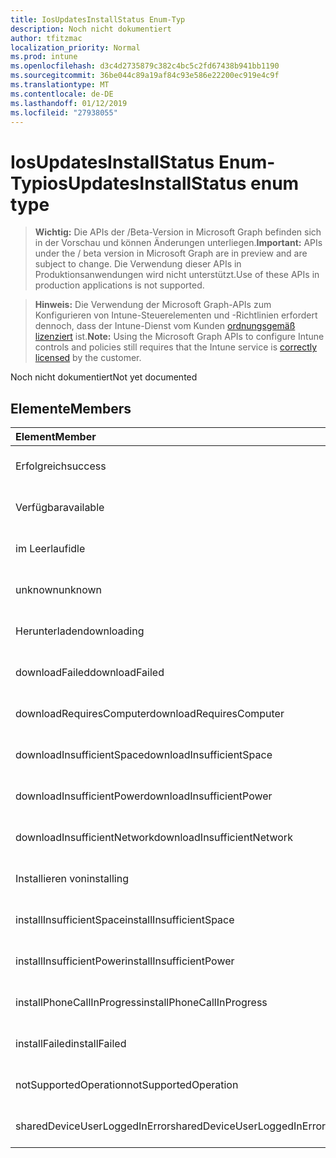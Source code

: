 ```yaml
---
title: IosUpdatesInstallStatus Enum-Typ
description: Noch nicht dokumentiert
author: tfitzmac
localization_priority: Normal
ms.prod: intune
ms.openlocfilehash: d3c4d2735879c382c4bc5c2fd67438b941bb1190
ms.sourcegitcommit: 36be044c89a19af84c93e586e22200ec919e4c9f
ms.translationtype: MT
ms.contentlocale: de-DE
ms.lasthandoff: 01/12/2019
ms.locfileid: "27938055"
---
```

# <a name="iosupdatesinstallstatus-enum-type"></a><span data-ttu-id="1c443-103">IosUpdatesInstallStatus Enum-Typ</span><span class="sxs-lookup"><span data-stu-id="1c443-103">iosUpdatesInstallStatus enum type</span></span>

> <span data-ttu-id="1c443-104">**Wichtig:** Die APIs der /Beta-Version in Microsoft Graph befinden sich in der Vorschau und können Änderungen unterliegen.</span><span class="sxs-lookup"><span data-stu-id="1c443-104">**Important:** APIs under the / beta version in Microsoft Graph are in preview and are subject to change.</span></span> <span data-ttu-id="1c443-105">Die Verwendung dieser APIs in Produktionsanwendungen wird nicht unterstützt.</span><span class="sxs-lookup"><span data-stu-id="1c443-105">Use of these APIs in production applications is not supported.</span></span>

> <span data-ttu-id="1c443-106">**Hinweis:** Die Verwendung der Microsoft Graph-APIs zum Konfigurieren von Intune-Steuerelementen und -Richtlinien erfordert dennoch, dass der Intune-Dienst vom Kunden [ordnungsgemäß lizenziert](https://go.microsoft.com/fwlink/?linkid=839381) ist.</span><span class="sxs-lookup"><span data-stu-id="1c443-106">**Note:** Using the Microsoft Graph APIs to configure Intune controls and policies still requires that the Intune service is [correctly licensed](https://go.microsoft.com/fwlink/?linkid=839381) by the customer.</span></span>

<span data-ttu-id="1c443-107">Noch nicht dokumentiert</span><span class="sxs-lookup"><span data-stu-id="1c443-107">Not yet documented</span></span>
## <a name="members"></a><span data-ttu-id="1c443-108">Elemente</span><span class="sxs-lookup"><span data-stu-id="1c443-108">Members</span></span>
|<span data-ttu-id="1c443-109">Element</span><span class="sxs-lookup"><span data-stu-id="1c443-109">Member</span></span>|<span data-ttu-id="1c443-110">Wert</span><span class="sxs-lookup"><span data-stu-id="1c443-110">Value</span></span>|<span data-ttu-id="1c443-111">Beschreibung</span><span class="sxs-lookup"><span data-stu-id="1c443-111">Description</span></span>|
|:---|:---|:---|
|<span data-ttu-id="1c443-112">Erfolgreich</span><span class="sxs-lookup"><span data-stu-id="1c443-112">success</span></span>|<span data-ttu-id="1c443-113">0</span><span class="sxs-lookup"><span data-stu-id="1c443-113">0</span></span>|<span data-ttu-id="1c443-114">Noch nicht dokumentiert</span><span class="sxs-lookup"><span data-stu-id="1c443-114">Not yet documented</span></span>|
|<span data-ttu-id="1c443-115">Verfügbar</span><span class="sxs-lookup"><span data-stu-id="1c443-115">available</span></span>|<span data-ttu-id="1c443-116">1</span><span class="sxs-lookup"><span data-stu-id="1c443-116">1</span></span>|<span data-ttu-id="1c443-117">Noch nicht dokumentiert</span><span class="sxs-lookup"><span data-stu-id="1c443-117">Not yet documented</span></span>|
|<span data-ttu-id="1c443-118">im Leerlauf</span><span class="sxs-lookup"><span data-stu-id="1c443-118">idle</span></span>|<span data-ttu-id="1c443-119">2</span><span class="sxs-lookup"><span data-stu-id="1c443-119">2</span></span>|<span data-ttu-id="1c443-120">Noch nicht dokumentiert</span><span class="sxs-lookup"><span data-stu-id="1c443-120">Not yet documented</span></span>|
|<span data-ttu-id="1c443-121">unknown</span><span class="sxs-lookup"><span data-stu-id="1c443-121">unknown</span></span>|<span data-ttu-id="1c443-122">3</span><span class="sxs-lookup"><span data-stu-id="1c443-122">3</span></span>|<span data-ttu-id="1c443-123">Noch nicht dokumentiert</span><span class="sxs-lookup"><span data-stu-id="1c443-123">Not yet documented</span></span>|
|<span data-ttu-id="1c443-124">Herunterladen</span><span class="sxs-lookup"><span data-stu-id="1c443-124">downloading</span></span>|<span data-ttu-id="1c443-125">-2016330712</span><span class="sxs-lookup"><span data-stu-id="1c443-125">-2016330712</span></span>|<span data-ttu-id="1c443-126">Noch nicht dokumentiert</span><span class="sxs-lookup"><span data-stu-id="1c443-126">Not yet documented</span></span>|
|<span data-ttu-id="1c443-127">downloadFailed</span><span class="sxs-lookup"><span data-stu-id="1c443-127">downloadFailed</span></span>|<span data-ttu-id="1c443-128">-2016330711</span><span class="sxs-lookup"><span data-stu-id="1c443-128">-2016330711</span></span>|<span data-ttu-id="1c443-129">Noch nicht dokumentiert</span><span class="sxs-lookup"><span data-stu-id="1c443-129">Not yet documented</span></span>|
|<span data-ttu-id="1c443-130">downloadRequiresComputer</span><span class="sxs-lookup"><span data-stu-id="1c443-130">downloadRequiresComputer</span></span>|<span data-ttu-id="1c443-131">-2016330710</span><span class="sxs-lookup"><span data-stu-id="1c443-131">-2016330710</span></span>|<span data-ttu-id="1c443-132">Noch nicht dokumentiert</span><span class="sxs-lookup"><span data-stu-id="1c443-132">Not yet documented</span></span>|
|<span data-ttu-id="1c443-133">downloadInsufficientSpace</span><span class="sxs-lookup"><span data-stu-id="1c443-133">downloadInsufficientSpace</span></span>|<span data-ttu-id="1c443-134">-2016330709</span><span class="sxs-lookup"><span data-stu-id="1c443-134">-2016330709</span></span>|<span data-ttu-id="1c443-135">Noch nicht dokumentiert</span><span class="sxs-lookup"><span data-stu-id="1c443-135">Not yet documented</span></span>|
|<span data-ttu-id="1c443-136">downloadInsufficientPower</span><span class="sxs-lookup"><span data-stu-id="1c443-136">downloadInsufficientPower</span></span>|<span data-ttu-id="1c443-137">-2016330708</span><span class="sxs-lookup"><span data-stu-id="1c443-137">-2016330708</span></span>|<span data-ttu-id="1c443-138">Noch nicht dokumentiert</span><span class="sxs-lookup"><span data-stu-id="1c443-138">Not yet documented</span></span>|
|<span data-ttu-id="1c443-139">downloadInsufficientNetwork</span><span class="sxs-lookup"><span data-stu-id="1c443-139">downloadInsufficientNetwork</span></span>|<span data-ttu-id="1c443-140">-2016330707</span><span class="sxs-lookup"><span data-stu-id="1c443-140">-2016330707</span></span>|<span data-ttu-id="1c443-141">Noch nicht dokumentiert</span><span class="sxs-lookup"><span data-stu-id="1c443-141">Not yet documented</span></span>|
|<span data-ttu-id="1c443-142">Installieren von</span><span class="sxs-lookup"><span data-stu-id="1c443-142">installing</span></span>|<span data-ttu-id="1c443-143">-2016330706</span><span class="sxs-lookup"><span data-stu-id="1c443-143">-2016330706</span></span>|<span data-ttu-id="1c443-144">Noch nicht dokumentiert</span><span class="sxs-lookup"><span data-stu-id="1c443-144">Not yet documented</span></span>|
|<span data-ttu-id="1c443-145">installInsufficientSpace</span><span class="sxs-lookup"><span data-stu-id="1c443-145">installInsufficientSpace</span></span>|<span data-ttu-id="1c443-146">-2016330705</span><span class="sxs-lookup"><span data-stu-id="1c443-146">-2016330705</span></span>|<span data-ttu-id="1c443-147">Noch nicht dokumentiert</span><span class="sxs-lookup"><span data-stu-id="1c443-147">Not yet documented</span></span>|
|<span data-ttu-id="1c443-148">installInsufficientPower</span><span class="sxs-lookup"><span data-stu-id="1c443-148">installInsufficientPower</span></span>|<span data-ttu-id="1c443-149">-2016330704</span><span class="sxs-lookup"><span data-stu-id="1c443-149">-2016330704</span></span>|<span data-ttu-id="1c443-150">Noch nicht dokumentiert</span><span class="sxs-lookup"><span data-stu-id="1c443-150">Not yet documented</span></span>|
|<span data-ttu-id="1c443-151">installPhoneCallInProgress</span><span class="sxs-lookup"><span data-stu-id="1c443-151">installPhoneCallInProgress</span></span>|<span data-ttu-id="1c443-152">-2016330703</span><span class="sxs-lookup"><span data-stu-id="1c443-152">-2016330703</span></span>|<span data-ttu-id="1c443-153">Noch nicht dokumentiert</span><span class="sxs-lookup"><span data-stu-id="1c443-153">Not yet documented</span></span>|
|<span data-ttu-id="1c443-154">installFailed</span><span class="sxs-lookup"><span data-stu-id="1c443-154">installFailed</span></span>|<span data-ttu-id="1c443-155">-2016330702</span><span class="sxs-lookup"><span data-stu-id="1c443-155">-2016330702</span></span>|<span data-ttu-id="1c443-156">Noch nicht dokumentiert</span><span class="sxs-lookup"><span data-stu-id="1c443-156">Not yet documented</span></span>|
|<span data-ttu-id="1c443-157">notSupportedOperation</span><span class="sxs-lookup"><span data-stu-id="1c443-157">notSupportedOperation</span></span>|<span data-ttu-id="1c443-158">-2016330701</span><span class="sxs-lookup"><span data-stu-id="1c443-158">-2016330701</span></span>|<span data-ttu-id="1c443-159">Noch nicht dokumentiert</span><span class="sxs-lookup"><span data-stu-id="1c443-159">Not yet documented</span></span>|
|<span data-ttu-id="1c443-160">sharedDeviceUserLoggedInError</span><span class="sxs-lookup"><span data-stu-id="1c443-160">sharedDeviceUserLoggedInError</span></span>|<span data-ttu-id="1c443-161">-2016330699</span><span class="sxs-lookup"><span data-stu-id="1c443-161">-2016330699</span></span>|<span data-ttu-id="1c443-162">Noch nicht dokumentiert</span><span class="sxs-lookup"><span data-stu-id="1c443-162">Not yet documented</span></span>|





